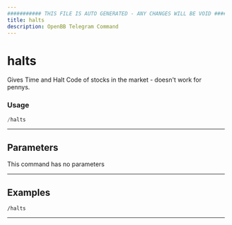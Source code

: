 ```yaml
---
########### THIS FILE IS AUTO GENERATED - ANY CHANGES WILL BE VOID ###########
title: halts
description: OpenBB Telegram Command
---
```


# halts

Gives Time and Halt Code of stocks in the market - doesn't work for pennys.

### Usage

```python wordwrap
/halts
```

---

## Parameters

This command has no parameters



---

## Examples

```
/halts
```
---
